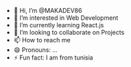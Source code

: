- 👋 Hi, I’m @MAKADEV86
- 👀 I’m interested in Web Development
- 🌱 I’m currently learning React.js
- 💞️ I’m looking to collaborate on Projects
- 📫 How to reach me 
- 😄 Pronouns: ...
- ⚡ Fun fact: I am from tunisia

<!---
MAKADEV86/MAKADEV86 is a ✨ special ✨ repository because its `README.md` (this file) appears on your GitHub profile.
You can click the Preview link to take a look at your changes.
--->

